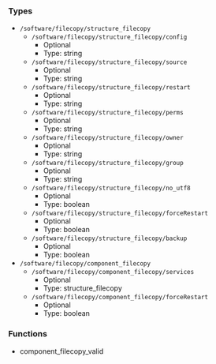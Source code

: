 
### Types

 - `/software/filecopy/structure_filecopy`
    - `/software/filecopy/structure_filecopy/config`
        - Optional
        - Type: string
    - `/software/filecopy/structure_filecopy/source`
        - Optional
        - Type: string
    - `/software/filecopy/structure_filecopy/restart`
        - Optional
        - Type: string
    - `/software/filecopy/structure_filecopy/perms`
        - Optional
        - Type: string
    - `/software/filecopy/structure_filecopy/owner`
        - Optional
        - Type: string
    - `/software/filecopy/structure_filecopy/group`
        - Optional
        - Type: string
    - `/software/filecopy/structure_filecopy/no_utf8`
        - Optional
        - Type: boolean
    - `/software/filecopy/structure_filecopy/forceRestart`
        - Optional
        - Type: boolean
    - `/software/filecopy/structure_filecopy/backup`
        - Optional
        - Type: boolean
 - `/software/filecopy/component_filecopy`
    - `/software/filecopy/component_filecopy/services`
        - Optional
        - Type: structure_filecopy
    - `/software/filecopy/component_filecopy/forceRestart`
        - Optional
        - Type: boolean

### Functions

 - component_filecopy_valid

